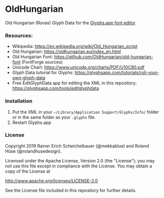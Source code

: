 # OldHungarian

Old Hungarian (Rovas) Glyph Data for the [Glyphs.app font editor](https://glyphsapp.com/)

### Resources:

* Wikipedia: https://en.wikipedia.org/wiki/Old_Hungarian_script
* Old Hungarian: https://oldhungarian.eu/index_en.html
* Old Hungarian Font: https://github.com/OldHungarian/old-hungarian-font (FontForge sources)
* Unicode Chart: https://www.unicode.org/charts/PDF/U10C80.pdf
* Glyph Data tutorial for Glyphs: https://glyphsapp.com/tutorials/roll-your-own-glyph-data
* Free EditGlyphData app for editing the XML in this repository: https://glyphsapp.com/tools/editglyphdata

### Installation

1. Put the XML in your `~/Library/Application Support/Glyphs/Info/` folder or in the same folder as your `.glyphs` file.
2. Restart Glyphs.app

### License

Copyright 2019 Rainer Erich Scheichelbauer (@mekkablue) and Roland Hüse (@rolandhusedesign).

Licensed under the Apache License, Version 2.0 (the "License");
you may not use this file except in compliance with the License.
You may obtain a copy of the License at

http://www.apache.org/licenses/LICENSE-2.0

See the License file included in this repository for further details.

